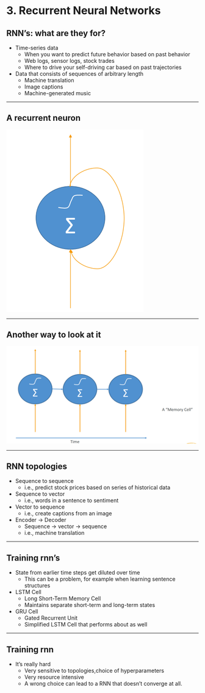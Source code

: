 # 3. Recurrent Neural Networks

## RNN’s: what are they for?

- Time-series data
    - When you want to predict future behavior based on past behavior
    - Web logs, sensor logs, stock trades
    - Where to drive your self-driving car based on past trajectories
- Data that consists of sequences of arbitrary length
    - Machine translation
    - Image captions
    - Machine-generated music

---

## A recurrent neuron

![3%20Recurrent%20Neural%20Networks%20fcaa572498ef4d79a23e42472556ff52/Untitled.png](3%20Recurrent%20Neural%20Networks%20fcaa572498ef4d79a23e42472556ff52/Untitled.png)

---

## Another way to look at it

![3%20Recurrent%20Neural%20Networks%20fcaa572498ef4d79a23e42472556ff52/Untitled%201.png](3%20Recurrent%20Neural%20Networks%20fcaa572498ef4d79a23e42472556ff52/Untitled%201.png)

---

## RNN topologies

- Sequence to sequence
    - i.e., predict stock prices based on series of historical data
- Sequence to vector
    - i.e., words in a sentence to sentiment
- Vector to sequence
    - i.e., create captions from an image
- Encoder -> Decoder
    - Sequence -> vector -> sequence
    - i.e., machine translation

---

## Training rnn’s

- State from earlier time steps get diluted over time
    - This can be a problem, for example when learning sentence structures
- LSTM Cell
    - Long Short-Term Memory Cell
    - Maintains separate short-term and long-term states
- GRU Cell
    - Gated Recurrent Unit
    - Simplified LSTM Cell that performs about as well

---

## Training rnn

- It’s really hard
    - Very sensitive to topologies,choice of hyperparameters
    - Very resource intensive
    - A wrong choice can lead to a RNN that doesn’t converge at all.